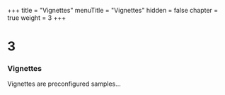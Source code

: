 +++
title = "Vignettes"
menuTitle = "Vignettes"
hidden = false
chapter = true
weight = 3
+++

# 3

### Vignettes

Vignettes are preconfigured samples...
